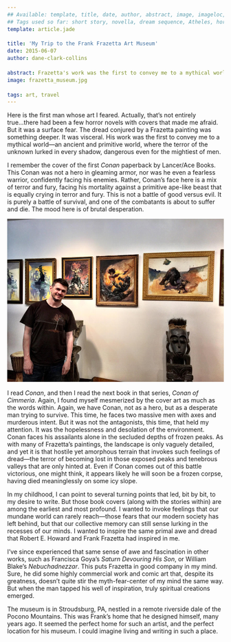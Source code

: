 ```yaml
---
## Available: template, title, date, author, abstract, image, imageloc, tags
## Tags used so far: short story, novella, dream sequence, Atheles, horror, fantasy, dark fantasy, free,gaming, writing craft, fan convention, art, travel, philosophy, music, video
template: article.jade

title: 'My Trip to the Frank Frazetta Art Museum'
date: 2015-06-07
author: dane-clark-collins

abstract: Frazetta's work was the first to convey me to a mythical world—an ancient and primitive world, where the terror of the unknown lurked in every shadow.
image: frazetta_museum.jpg

tags: art, travel
---
```


Here is the first man whose art I feared. Actually, that’s not entirely true...there had been a few horror novels with covers that made me afraid. But it was a surface fear. The dread conjured by a Frazetta painting was something deeper. It was visceral. His work was the first to convey me to a mythical world—an ancient and primitive world, where the terror of the unknown lurked in every shadow, dangerous even for the mightiest of men.

<span class="more"></span>

I remember the cover of the first _Conan_ paperback by Lancer/Ace Books. This Conan was not a hero in gleaming armor, nor was he even a fearless warrior, confidently facing his enemies. Rather, Conan’s face here is a mix of terror and fury, facing his mortality against a primitive ape-like beast that is equally crying in terror and fury. This is not a battle of good versus evil. It is purely a battle of survival, and one of the combatants is about to suffer and die. The mood here is of brutal desperation.

<img src="frazetta_museum.jpg" alt="Dane Clark Collins at the Frank Frazetta Museum">

I read _Conan_, and then I read the next book in that series, _Conan of Cimmeria_. Again, I found myself mesmerized by the cover art as much as the words within. Again, we have Conan, not as a hero, but as a desperate man trying to survive. This time, he faces two massive men with axes and murderous intent. But it was not the antagonists, this time, that held my attention. It was the hopelessness and desolation of the environment. Conan faces his assailants alone in the secluded depths of frozen peaks. As with many of Frazetta’s paintings, the landscape is only vaguely detailed, and yet it is that hostile yet amorphous terrain that invokes such feelings of dread—the terror of becoming lost in those exposed peaks and tenebrous valleys that are only hinted at. Even if Conan comes out of this battle victorious, one might think, it appears likely he will soon be a frozen corpse, having died meaninglessly on some icy slope.

In my childhood, I can point to several turning points that led, bit by bit, to my desire to write. But those book covers (along with the stories within) are among the earliest and most profound. I wanted to invoke feelings that our mundane world can rarely reach—those fears that our modern society has left behind, but that our collective memory can still sense lurking in the recesses of our minds. I wanted to inspire the same primal awe and dread that Robert E. Howard and Frank Frazetta had inspired in me.

I’ve since experienced that same sense of awe and fascination in other works, such as Francisca Goya’s _Saturn Devouring His Son_, or William Blake’s _Nebuchadnezzar_. This puts Frazetta in good company in my mind. Sure, he did some highly commercial work  and comic art that, despite its greatness, doesn’t quite stir the myth-fear-center of my mind the same way. But when the man tapped his well of inspiration, truly spiritual creations emerged.

The museum is in Stroudsburg, PA, nestled in a remote riverside dale of the Pocono Mountains. This was Frank’s home that he designed himself, many years ago. It seemed the perfect home for such an artist, and the perfect location for his museum. I could imagine living and writing in such a place.
